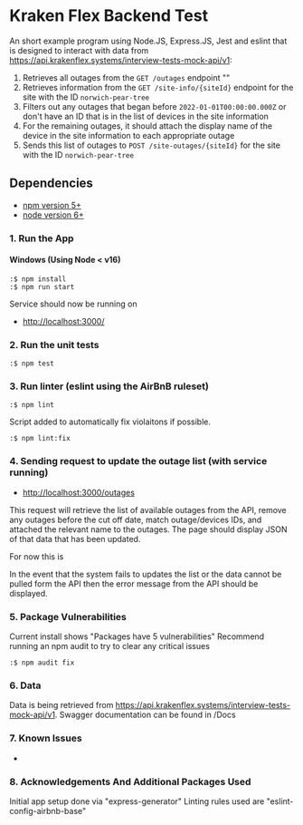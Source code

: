 # Kraken Flex Backend Test

An short example program using Node.JS, Express.JS, Jest and eslint that is designed to interact with data from https://api.krakenflex.systems/interview-tests-mock-api/v1:

1. Retrieves all outages from the `GET /outages` endpoint ""
2. Retrieves information from the `GET /site-info/{siteId}` endpoint for the site with the ID `norwich-pear-tree`
3. Filters out any outages that began before `2022-01-01T00:00:00.000Z` or don't have an ID that is in the list of
   devices in the site information
4. For the remaining outages, it should attach the display name of the device in the site information to each appropriate outage
5. Sends this list of outages to `POST /site-outages/{siteId}` for the site with the ID `norwich-pear-tree`

## Dependencies

* [npm version 5+](https://www.npmjs.com/get-npm?utm_source=house&utm_medium=homepage&utm_campaign=free%20orgs&utm_term=Install%20npm)
* [node version 6+](https://nodejs.org/en/download/)


### 1. Run the App

#### Windows (Using Node < v16)

```
:$ npm install
:$ npm run start
```

Service should now be running on

* [http://localhost:3000/](http://localhost:3000/)

### 2. Run the unit tests

```
:$ npm test
```

### 3. Run linter (eslint using the AirBnB ruleset)
```
:$ npm lint
```

Script added to automatically fix violaitons if possible.
```
:$ npm lint:fix 
```

### 4. Sending request to update the outage list (with service running)

* [http://localhost:3000/outages](http://localhost:3000/outages)

This request will retrieve the list of available outages from the API, remove any outages before the cut off date, match outage/devices IDs, and attached the relevant name to the outages. The page should display JSON of that data that has been updated.

For now this is 

In the event that the system fails to updates the list or the data cannot be pulled form the API then the error message from the API should be displayed.

### 5. Package Vulnerabilities

Current install shows "Packages have 5 vulnerabilities" 
Recommend running an npm audit to try to clear any critical issues

```
:$ npm audit fix
```

### 6. Data

Data is being retrieved from https://api.krakenflex.systems/interview-tests-mock-api/v1.
Swagger documentation can be found in /Docs


### 7. Known Issues

-

### 8. Acknowledgements And Additional Packages Used

Initial app setup done via "express-generator"
Linting rules used are "eslint-config-airbnb-base"
